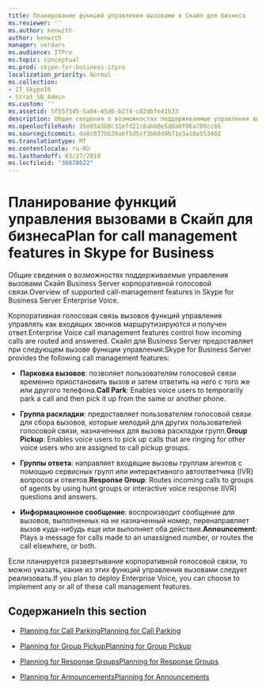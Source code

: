 ```yaml
---
title: Планирование функций управления вызовами в Скайп для бизнеса
ms.reviewer: ''
ms.author: kenwith
author: kenwith
manager: serdars
ms.audience: ITPro
ms.topic: conceptual
ms.prod: skype-for-business-itpro
localization_priority: Normal
ms.collection:
- IT_Skype16
- Strat_SB_Admin
ms.custom: ''
ms.assetid: 5f557345-5a04-45d6-b274-c02dbfe41b33
description: Общие сведения о возможностях поддерживаемые управления вызовами Скайп Business Server корпоративной голосовой связи.
ms.openlocfilehash: 35e05a3b8c31efd21c8abb0e5d0a0f06a780cc66
ms.sourcegitcommit: da8c037bb30abf5d5cf3b60d4b71e3a10e553402
ms.translationtype: MT
ms.contentlocale: ru-RU
ms.lasthandoff: 03/27/2019
ms.locfileid: "30878622"
---
```

# <a name="plan-for-call-management-features-in-skype-for-business"></a><span data-ttu-id="3d6cd-103">Планирование функций управления вызовами в Скайп для бизнеса</span><span class="sxs-lookup"><span data-stu-id="3d6cd-103">Plan for call management features in Skype for Business</span></span>

<span data-ttu-id="3d6cd-104">Общие сведения о возможностях поддерживаемые управления вызовами Скайп Business Server корпоративной голосовой связи.</span><span class="sxs-lookup"><span data-stu-id="3d6cd-104">Overview of supported call-management features in Skype for Business Server Enterprise Voice.</span></span>

<span data-ttu-id="3d6cd-105">Корпоративная голосовая связь вызовов функций управления управлять как входящих звонков маршрутизируются и получен ответ.</span><span class="sxs-lookup"><span data-stu-id="3d6cd-105">Enterprise Voice call management features control how incoming calls are routed and answered.</span></span> <span data-ttu-id="3d6cd-106">Скайп для Business Server предоставляет при следующем вызове функции управления:</span><span class="sxs-lookup"><span data-stu-id="3d6cd-106">Skype for Business Server provides the following call management features:</span></span>

- <span data-ttu-id="3d6cd-107">**Парковка вызовов**: позволяет пользователям голосовой связи временно приостановить вызов и затем ответить на него с того же или другого телефона.</span><span class="sxs-lookup"><span data-stu-id="3d6cd-107">**Call Park**: Enables voice users to temporarily park a call and then pick it up from the same or another phone.</span></span>

- <span data-ttu-id="3d6cd-108">**Группа раскладки**: предоставляет пользователям голосовой связи для сбора вызовов, которые мелодий для других пользователей голосовой связи, назначенных для вызова раскладки групп.</span><span class="sxs-lookup"><span data-stu-id="3d6cd-108">**Group Pickup**: Enables voice users to pick up calls that are ringing for other voice users who are assigned to call pickup groups.</span></span>

- <span data-ttu-id="3d6cd-109">**Группы ответа**: направляет входящие вызовы группам агентов с помощью сервисных групп или интерактивного автоответчика (IVR) вопросов и ответов.</span><span class="sxs-lookup"><span data-stu-id="3d6cd-109">**Response Group**: Routes incoming calls to groups of agents by using hunt groups or interactive voice response (IVR) questions and answers.</span></span>

- <span data-ttu-id="3d6cd-110">**Информационное сообщение**: воспроизводит сообщение для вызовов, выполненных на не назначенный номер, перенаправляет вызов куда-нибудь еще или выполняет оба действия.</span><span class="sxs-lookup"><span data-stu-id="3d6cd-110">**Announcement**: Plays a message for calls made to an unassigned number, or routes the call elsewhere, or both.</span></span>

<span data-ttu-id="3d6cd-111">Если планируется развертывание корпоративной голосовой связи, то можно указать, какие из этих функций управления вызовами следует реализовать.</span><span class="sxs-lookup"><span data-stu-id="3d6cd-111">If you plan to deploy Enterprise Voice, you can choose to implement any or all of these call management features.</span></span>

## <a name="in-this-section"></a><span data-ttu-id="3d6cd-112">Содержание</span><span class="sxs-lookup"><span data-stu-id="3d6cd-112">In this section</span></span>

- [<span data-ttu-id="3d6cd-113">Planning for Call Parking</span><span class="sxs-lookup"><span data-stu-id="3d6cd-113">Planning for Call Parking</span></span>](https://technet.microsoft.com/library/e463c4ba-b7e4-42e5-98f0-0c8b842206dd.aspx)

- [<span data-ttu-id="3d6cd-114">Planning for Group Pickup</span><span class="sxs-lookup"><span data-stu-id="3d6cd-114">Planning for Group Pickup</span></span>](https://technet.microsoft.com/library/6d306466-778f-4c6a-9b6a-35dcd0d1811e.aspx)

- [<span data-ttu-id="3d6cd-115">Planning for Response Groups</span><span class="sxs-lookup"><span data-stu-id="3d6cd-115">Planning for Response Groups</span></span>](https://technet.microsoft.com/library/7c10ce08-0068-4b22-8ecc-33e94811c900.aspx)

- [<span data-ttu-id="3d6cd-116">Planning for Announcements</span><span class="sxs-lookup"><span data-stu-id="3d6cd-116">Planning for Announcements</span></span>](https://technet.microsoft.com/library/eb9f5420-0222-4fe0-81a7-9d249e56cd84.aspx)


